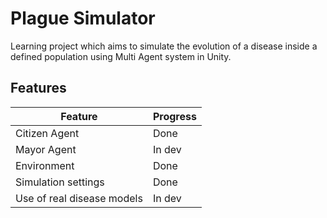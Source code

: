 ﻿# Plague Simulator

Learning project which aims to simulate the evolution of a disease inside 
a defined population using Multi Agent system in Unity.

## Features

| Feature                    | Progress                                                       |
|----------------------------|----------------------------------------------------------------|
| Citizen Agent              | Done                                                           |
| Mayor Agent                | In dev                                                         |
| Environment                | Done                                                           |
| Simulation settings        | Done                                                           |
| Use of real disease models | In dev                                                         |
